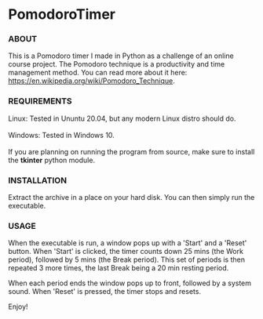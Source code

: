 # PomodoroTimer

<h3>ABOUT</h3>

This is a Pomodoro timer I made in Python as a challenge of an online course project.
The Pomodoro technique is a productivity and time management method. You can read more about it here: https://en.wikipedia.org/wiki/Pomodoro_Technique.


<h3>REQUIREMENTS</h3>
Linux: Tested in Ununtu 20.04, but any modern Linux distro should do.<br><br>
Windows: Tested in Windows 10.<br><br>
If you are planning on running the program from source, make sure to install the <b>tkinter</b> python module.

<h3>INSTALLATION</h3>

Extract the archive in a place on your hard disk.
You can then simply run the executable.


<h3>USAGE</h3>

When the executable is run, a window pops up with a 'Start' and a 'Reset' button.
When 'Start' is clicked, the timer counts down 25 mins (the Work period), followed by 5 mins (the Break period).
This set of periods is then repeated 3 more times, the last Break being a 20 min resting period.

When each period ends the window pops up to front, followed by a system sound.
When 'Reset' is pressed, the timer stops and resets.

Enjoy!
